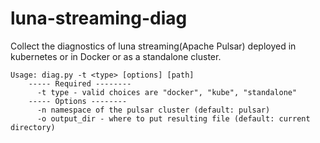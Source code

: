 # luna-streaming-diag

Collect the diagnostics of luna streaming(Apache Pulsar) deployed in kubernetes or in Docker or as a standalone cluster.

```
Usage: diag.py -t <type> [options] [path]
    ----- Required --------
      -t type - valid choices are "docker", "kube", "standalone"
    ----- Options --------
      -n namespace of the pulsar cluster (default: pulsar)
      -o output_dir - where to put resulting file (default: current directory)
```
